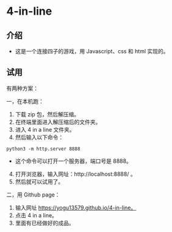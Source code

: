 # 4-in-line

## 介绍

- 这是一个连接四子的游戏，用 Javascript、css 和 html 实现的。

## 试用

有两种方案：

一，在本机跑：

1. 下载 zip 包，然后解压缩。
2. 在终端里面进入解压缩后的文件夹。
3. 进入 4 in a line 文件夹。
4. 然后输入以下命令：

```shell
python3 -m http.server 8888
```
- 这个命令可以打开一个服务器，端口号是 8888。

4. 打开浏览器，输入网址：http://localhost:8888/ 。
5. 然后就可以试用了。

二，用 Github page：

1. 输入网址 https://yogu13579.github.io/4-in-line。
2. 点击 4 in a line。
3. 里面有已经做好的成品。
